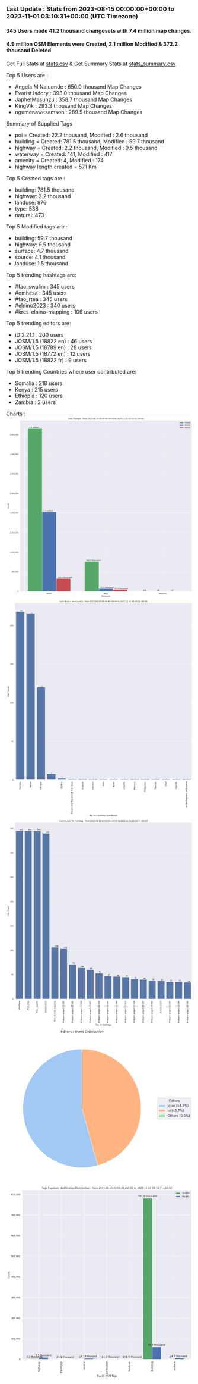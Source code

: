 ### Last Update : Stats from 2023-08-15 00:00:00+00:00 to 2023-11-01 03:10:31+00:00 (UTC Timezone)

#### 345 Users made 41.2 thousand changesets with 7.4 million map changes.
#### 4.9 million OSM Elements were Created, 2.1 million Modified & 372.2 thousand Deleted.
Get Full Stats at [stats.csv](/stats/elinino2023/Daily/stats.csv)
 & Get Summary Stats at [stats_summary.csv](/stats/elinino2023/Daily/stats_summary.csv)

Top 5 Users are : 
- Angela M Naluonde : 650.0 thousand Map Changes
- Evarist Isdory : 393.0 thousand Map Changes
- JaphetMasunzu : 358.7 thousand Map Changes
- KingVik : 293.3 thousand Map Changes
- ngumenawesamson : 289.5 thousand Map Changes

Summary of Supplied Tags
- poi = Created: 22.2 thousand, Modified : 2.6 thousand
- building = Created: 781.5 thousand, Modified : 59.7 thousand
- highway = Created: 2.2 thousand, Modified : 9.5 thousand
- waterway = Created: 141, Modified : 417
- amenity = Created: 4, Modified : 174
- highway length created = 571 Km


Top 5 Created tags are :
- building: 781.5 thousand
- highway: 2.2 thousand
- landuse: 876
- type: 538
- natural: 473


Top 5 Modified tags are :
- building: 59.7 thousand
- highway: 9.5 thousand
- surface: 4.7 thousand
- source: 4.1 thousand
- landuse: 1.5 thousand


Top 5 trending hashtags are:
- #fao_swalim : 345 users
- #omhesa : 345 users
- #fao_rtea : 345 users
- #elnino2023 : 340 users
- #krcs-elnino-mapping : 106 users


Top 5 trending editors are:
- iD 2.21.1 : 200 users
- JOSM/1.5 (18822 en) : 46 users
- JOSM/1.5 (18789 en) : 28 users
- JOSM/1.5 (18772 en) : 12 users
- JOSM/1.5 (18822 fr) : 9 users


Top 5 trending Countries where user contributed are:
- Somalia : 218 users
- Kenya : 215 users
- Ethiopia : 120 users
- Zambia : 2 users


 Charts : 
![Alt text](./stats_osm_changes.png) 
![Alt text](./stats_users_per_country.png) 
![Alt text](./stats_users_per_hashtag.png) 
![Alt text](./stats_editors_pie_chart.png) 
![Alt text](./stats_tags.png) 
